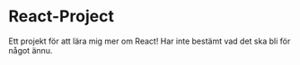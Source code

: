 # React-Project

Ett projekt för att lära mig mer om React!
Har inte bestämt vad det ska bli för något ännu.